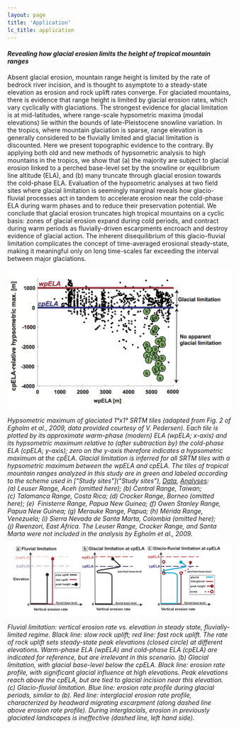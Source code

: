 ```yaml
---
layout: page
title: 'Application'
lc_title: application
---
```


#### *Revealing how glacial erosion limits the height of tropical mountain ranges*


Absent glacial erosion, mountain range height is limited by the 
rate of bedrock river incision, and is thought
to asymptote to a steady-state elevation as erosion and rock uplift rates converge. 
For glaciated mountains, there is evidence that range height 
is limited by glacial erosion rates, 
which vary cyclically with glaciations. The strongest evidence for glacial limitation 
is at mid-latitudes, where range-scale hypsometric maxima (modal elevations) lie within 
the bounds of late-Pleistocene snowline variation. In the tropics, where mountain 
glaciation is sparse, range elevation is generally considered to be fluvially limited
and glacial limitation is discounted. Here we present topographic evidence to the
contrary. By applying both old and new methods of hypsometric analysis to high
mountains in the tropics, we show that (a) the majority are subject to glacial 
erosion linked to a perched base-level set by the snowline or equilibrium line 
altitude (ELA), and (b) many truncate through glacial erosion towards the cold-phase
ELA. Evaluation of the hypsometric analyses at two field sites where glacial 
limitation is seemingly marginal reveals how glacio-fluvial processes act in 
tandem to accelerate erosion near the cold-phase ELA during warm phases and to
reduce their preservation potential. We conclude that glacial erosion truncates
high tropical mountains on a cyclic basis: zones of glacial erosion expand during 
cold periods, and contract during warm periods as fluvially-driven escarpments 
encroach and destroy evidence of glacial action. The inherent disequilibrium of
this glacio-fluvial limitation complicates the concept of time-averaged erosional
steady-state, making it meaningful only
on long time-scales far exceeding the interval between major glaciations.


![Hypsometric maximum of glaciated 1°x1° SRTM tiles](img/f01.png)

*Hypsometric maximum of glaciated 1°x1° SRTM tiles (adapted from Fig. 2 of 
Egholm et al., 2009, data provided courtesy of V. Pedersen). Each tile is plotted by its 
approximate warm-phase (modern) ELA (wpELA; x-axis) and its hypsometric maximum relative 
to (after subtraction by) the cold-phase ELA (cpELA; y-axis); zero on the y-axis 
therefore indicates a hypsometric maximum at the cpELA. Glacial limitation is inferred 
for all SRTM tiles with a hypsometric maximum between the wpELA and cpELA. The tiles of 
tropical mountain ranges analyzed in this study are in green and labeled according to the 
scheme used in ["Study sites"]("Study sites"), [Data](Data), [Analyses](Analyses): 
(a) Leuser Range, Aceh (omitted here); (b) Central Range, 
Taiwan; (c) Talamanca Range, Costa Rica; (d) Crocker Range, Borneo (omitted here); (e) 
Finisterre Range, Papua New Guinea; (f) Owen Stanley Range, Papua New Guinea; 
(g) Merauke Range, Papua; (h) Mérida Range, Venezuela; (i) Sierra Nevada de Santa Marta, 
Colombia (omitted here); (j) Rwenzori, East Africa. The Leuser Range, Crocker Range, 
and Santa Marta were not included in the analysis by Egholm et al., 2009.*

![Fluvial vs glacial limitation](img/f02.png)

*Fluvial limitation: vertical erosion rate vs. elevation in steady state, 
fluvially-limited regime. Black line: slow rock uplift; red line: fast rock uplift. 
The rate of rock uplift sets steady-state peak elevations (closed circle) at different 
elevations. Warm-phase ELA (wpELA) and cold-phase ELA (cpELA) are indicated for reference,
 but are irrelevant in this scenario. (b) Glacial limitation, with glacial base-level 
 below the cpELA. Black line: erosion rate profile, with significant glacial influence 
 at high elevations. Peak elevations reach above the cpELA, but are tied to glacial 
 incision near this elevation. (c) Glacio-fluvial limitation. Blue line: erosion rate 
 profile during glacial periods, similar to (b). Red line: interglacial erosion rate 
 profile, characterized by headward migrating escarpment (along dashed line above erosion
  rate profile). During interglacials, erosion in previously glaciated landscapes is 
  ineffective (dashed line, left hand side).*
